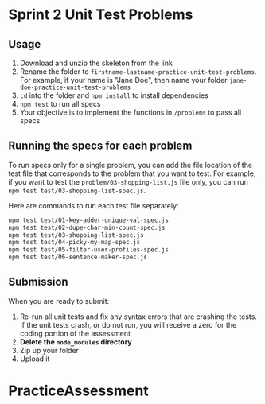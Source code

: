 # Sprint 2 Unit Test Problems

## Usage

1. Download and unzip the skeleton from the link
2. Rename the folder to `firstname-lastname-practice-unit-test-problems`.
   For example, if your name is "Jane Doe", then name your folder `jane-doe-practice-unit-test-problems`
3. `cd` into the folder and `npm install` to install dependencies
4. `npm test` to run all specs
5. Your objective is to implement the functions in `/problems` to pass all specs

## Running the specs for each problem

To run specs only for a single problem, you can add the file location of the
test file that corresponds to the problem that you want to test. For example,
if you want to test the `problem/03-shopping-list.js` file only, you can run
`npm test test/03-shopping-list-spec.js`.

Here are commands to run each test file separately:

```sh
npm test test/01-key-adder-unique-val-spec.js
npm test test/02-dupe-char-min-count-spec.js
npm test test/03-shopping-list-spec.js
npm test test/04-picky-my-map-spec.js
npm test test/05-filter-user-profiles-spec.js
npm test test/06-sentence-maker-spec.js
```

## Submission

When you are ready to submit:

1. Re-run all unit tests and fix any syntax errors that are crashing the tests. If
the unit tests crash, or do not run, you will receive a zero for the coding
portion of the assessment
2. **Delete the `node_modules` directory**
3. Zip up your folder
4. Upload it
# PracticeAssessment
